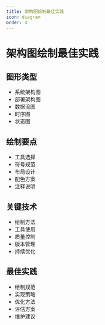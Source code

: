 ```yaml
---
title: 架构图绘制最佳实践
icon: diagram
order: 4
---
```


# 架构图绘制最佳实践

## 图形类型
- 系统架构图
- 部署架构图
- 数据流图
- 时序图
- 状态图

## 绘制要点
- 工具选择
- 符号规范
- 布局设计
- 配色方案
- 注释说明

## 关键技术
- 绘制方法
- 工具使用
- 质量控制
- 版本管理
- 持续优化

## 最佳实践
- 绘制规范
- 实现策略
- 优化方法
- 评估方案
- 维护建议
